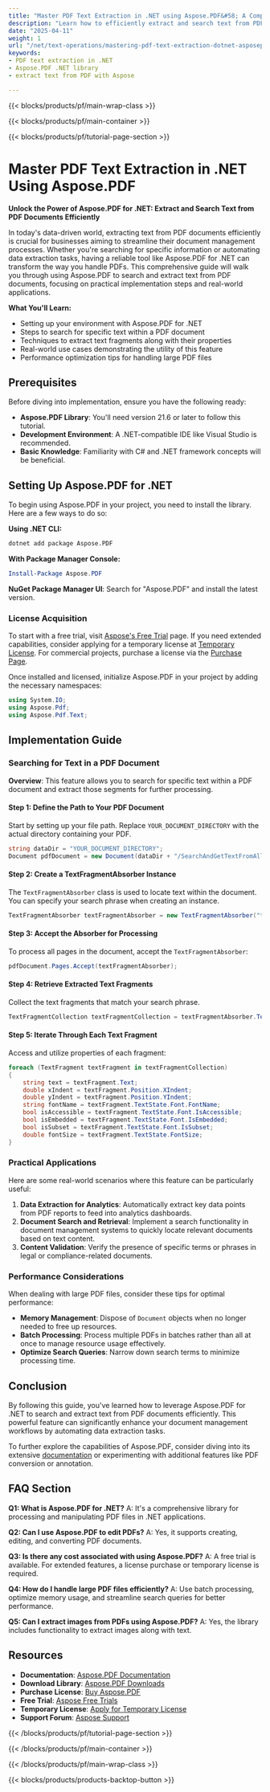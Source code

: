 ```yaml
---
title: "Master PDF Text Extraction in .NET using Aspose.PDF&#58; A Comprehensive Guide"
description: "Learn how to efficiently extract and search text from PDFs with Aspose.PDF for .NET. Follow this guide for practical implementation steps."
date: "2025-04-11"
weight: 1
url: "/net/text-operations/mastering-pdf-text-extraction-dotnet-asposepdf/"
keywords:
- PDF text extraction in .NET
- Aspose.PDF .NET library
- extract text from PDF with Aspose

---
```


{{< blocks/products/pf/main-wrap-class >}}

{{< blocks/products/pf/main-container >}}

{{< blocks/products/pf/tutorial-page-section >}}


# Master PDF Text Extraction in .NET Using Aspose.PDF

**Unlock the Power of Aspose.PDF for .NET: Extract and Search Text from PDF Documents Efficiently**

In today's data-driven world, extracting text from PDF documents efficiently is crucial for businesses aiming to streamline their document management processes. Whether you're searching for specific information or automating data extraction tasks, having a reliable tool like Aspose.PDF for .NET can transform the way you handle PDFs. This comprehensive guide will walk you through using Aspose.PDF to search and extract text from PDF documents, focusing on practical implementation steps and real-world applications.

**What You'll Learn:**
- Setting up your environment with Aspose.PDF for .NET
- Steps to search for specific text within a PDF document
- Techniques to extract text fragments along with their properties
- Real-world use cases demonstrating the utility of this feature
- Performance optimization tips for handling large PDF files

## Prerequisites

Before diving into implementation, ensure you have the following ready:
- **Aspose.PDF Library**: You'll need version 21.6 or later to follow this tutorial.
- **Development Environment**: A .NET-compatible IDE like Visual Studio is recommended.
- **Basic Knowledge**: Familiarity with C# and .NET framework concepts will be beneficial.

## Setting Up Aspose.PDF for .NET

To begin using Aspose.PDF in your project, you need to install the library. Here are a few ways to do so:

**Using .NET CLI:**
```bash
dotnet add package Aspose.PDF
```

**With Package Manager Console:**
```powershell
Install-Package Aspose.PDF
```

**NuGet Package Manager UI**: Search for "Aspose.PDF" and install the latest version.

### License Acquisition

To start with a free trial, visit [Aspose's Free Trial](https://releases.aspose.com/pdf/net/) page. If you need extended capabilities, consider applying for a temporary license at [Temporary License](https://purchase.aspose.com/temporary-license/). For commercial projects, purchase a license via the [Purchase Page](https://purchase.aspose.com/buy).

Once installed and licensed, initialize Aspose.PDF in your project by adding the necessary namespaces:

```csharp
using System.IO;
using Aspose.Pdf;
using Aspose.Pdf.Text;
```

## Implementation Guide

### Searching for Text in a PDF Document

**Overview**: This feature allows you to search for specific text within a PDF document and extract those segments for further processing.

#### Step 1: Define the Path to Your PDF Document
Start by setting up your file path. Replace `YOUR_DOCUMENT_DIRECTORY` with the actual directory containing your PDF.

```csharp
string dataDir = "YOUR_DOCUMENT_DIRECTORY";
Document pdfDocument = new Document(dataDir + "/SearchAndGetTextFromAll.pdf");
```

#### Step 2: Create a TextFragmentAbsorber Instance

The `TextFragmentAbsorber` class is used to locate text within the document. You can specify your search phrase when creating an instance.

```csharp
TextFragmentAbsorber textFragmentAbsorber = new TextFragmentAbsorber("text");
```

#### Step 3: Accept the Absorber for Processing

To process all pages in the document, accept the `TextFragmentAbsorber`:

```csharp
pdfDocument.Pages.Accept(textFragmentAbsorber);
```

#### Step 4: Retrieve Extracted Text Fragments

Collect the text fragments that match your search phrase.

```csharp
TextFragmentCollection textFragmentCollection = textFragmentAbsorber.TextFragments;
```

#### Step 5: Iterate Through Each Text Fragment

Access and utilize properties of each fragment:

```csharp
foreach (TextFragment textFragment in textFragmentCollection)
{
    string text = textFragment.Text;
    double xIndent = textFragment.Position.XIndent;
    double yIndent = textFragment.Position.YIndent;
    string fontName = textFragment.TextState.Font.FontName;
    bool isAccessible = textFragment.TextState.Font.IsAccessible;
    bool isEmbedded = textFragment.TextState.Font.IsEmbedded;
    bool isSubset = textFragment.TextState.Font.IsSubset;
    double fontSize = textFragment.TextState.FontSize;
}
```

### Practical Applications

Here are some real-world scenarios where this feature can be particularly useful:

1. **Data Extraction for Analytics**: Automatically extract key data points from PDF reports to feed into analytics dashboards.
2. **Document Search and Retrieval**: Implement a search functionality in document management systems to quickly locate relevant documents based on text content.
3. **Content Validation**: Verify the presence of specific terms or phrases in legal or compliance-related documents.

### Performance Considerations

When dealing with large PDF files, consider these tips for optimal performance:
- **Memory Management**: Dispose of `Document` objects when no longer needed to free up resources.
- **Batch Processing**: Process multiple PDFs in batches rather than all at once to manage resource usage effectively.
- **Optimize Search Queries**: Narrow down search terms to minimize processing time.

## Conclusion

By following this guide, you've learned how to leverage Aspose.PDF for .NET to search and extract text from PDF documents efficiently. This powerful feature can significantly enhance your document management workflows by automating data extraction tasks.

To further explore the capabilities of Aspose.PDF, consider diving into its extensive [documentation](https://reference.aspose.com/pdf/net/) or experimenting with additional features like PDF conversion or annotation.

## FAQ Section

**Q1: What is Aspose.PDF for .NET?**
A: It's a comprehensive library for processing and manipulating PDF files in .NET applications.

**Q2: Can I use Aspose.PDF to edit PDFs?**
A: Yes, it supports creating, editing, and converting PDF documents.

**Q3: Is there any cost associated with using Aspose.PDF?**
A: A free trial is available. For extended features, a license purchase or temporary license is required.

**Q4: How do I handle large PDF files efficiently?**
A: Use batch processing, optimize memory usage, and streamline search queries for better performance.

**Q5: Can I extract images from PDFs using Aspose.PDF?**
A: Yes, the library includes functionality to extract images along with text.

## Resources

- **Documentation**: [Aspose.PDF Documentation](https://reference.aspose.com/pdf/net/)
- **Download Library**: [Aspose.PDF Downloads](https://releases.aspose.com/pdf/net/)
- **Purchase License**: [Buy Aspose.PDF](https://purchase.aspose.com/buy)
- **Free Trial**: [Aspose Free Trials](https://releases.aspose.com/pdf/net/)
- **Temporary License**: [Apply for Temporary License](https://purchase.aspose.com/temporary-license/)
- **Support Forum**: [Aspose Support](https://forum.aspose.com/c/pdf/10)


{{< /blocks/products/pf/tutorial-page-section >}}

{{< /blocks/products/pf/main-container >}}

{{< /blocks/products/pf/main-wrap-class >}}

{{< blocks/products/products-backtop-button >}}
